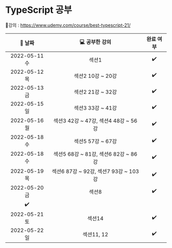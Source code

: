 # TypeScript 공부

:link:강의 : https://www.udemy.com/course/best-typescript-21/

|  :calendar: 날짜   |        :computer: 공부한 강의         |     완료 여부      |
| :----------------: | :-----------------------------------: | :----------------: |
|   2022-05-11 수    |                 섹션1                 | :heavy_check_mark: |
|   2022-05-12 목    |           섹션2 10강 ~ 20강           | :heavy_check_mark: |
|   2022-05-13 금    |           섹션2 21강 ~ 32강           | :heavy_check_mark: |
|   2022-05-15 일    |           섹션3 33강 ~ 41강           | :heavy_check_mark: |
|   2022-05-16 월    | 섹션3 42강 ~ 47강, 섹션4 48강 ~ 56강  | :heavy_check_mark: |
|   2022-05-18 수    |           섹션5 57강 ~ 67강           | :heavy_check_mark: |
|   2022-05-18 수    | 섹션5 68강 ~ 81강, 섹션6 82강 ~ 86강  | :heavy_check_mark: |
|   2022-05-19 목    | 섹션6 87강 ~ 92강, 섹션7 93강 ~ 103강 | :heavy_check_mark: |
|   2022-05-20 금    |                 섹션8                 | :heavy_check_mark: |
| :heavy_check_mark: |
|   2022-05-21 토    |                섹션14                 | :heavy_check_mark: |
|   2022-05-22 일    |              섹션11, 12               | :heavy_check_mark: |
